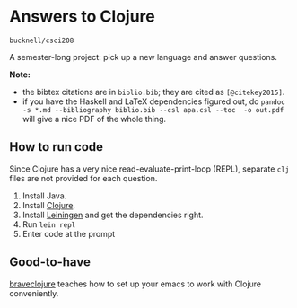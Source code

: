 # Answers to Clojure

`bucknell/csci208`

A semester-long project: pick up a new language and answer questions.


__Note:__ 

- the bibtex citations are in `biblio.bib`; they are cited as `[@citekey2015]`.
- if you have the Haskell and LaTeX dependencies figured out, do `pandoc -s *.md --bibliography biblio.bib --csl apa.csl --toc  -o out.pdf` will give a nice PDF of the whole thing.



## How to run code

Since Clojure has a very nice read-evaluate-print-loop (REPL), separate `clj` files are not provided for each question.

1. Install Java.
2. Install [Clojure](http://clojure.org/getting_started).
3. Install [Leiningen](http://leiningen.org) and get the dependencies right.
4. Run `lein repl`
5. Enter code at the prompt


## Good-to-have

[braveclojure](http://www.braveclojure.com/basic-emacs/) teaches how to set up your emacs to work with Clojure conveniently.

